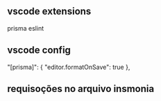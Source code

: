  ## vscode extensions
 
 prisma
 eslint


## vscode config

 "[prisma]": {
    "editor.formatOnSave": true
  },

  ## requisoções no arquivo insmonia
